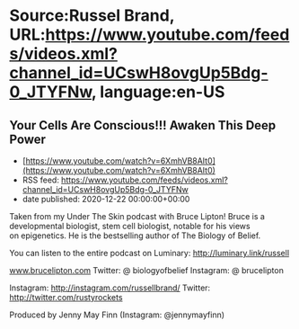 # Source:Russel Brand, URL:https://www.youtube.com/feeds/videos.xml?channel_id=UCswH8ovgUp5Bdg-0_JTYFNw, language:en-US

## Your Cells Are Conscious!!! Awaken This Deep Power
 - [https://www.youtube.com/watch?v=6XmhVB8AIt0](https://www.youtube.com/watch?v=6XmhVB8AIt0)
 - RSS feed: https://www.youtube.com/feeds/videos.xml?channel_id=UCswH8ovgUp5Bdg-0_JTYFNw
 - date published: 2020-12-22 00:00:00+00:00

Taken from my Under The Skin podcast with Bruce Lipton! Bruce is a developmental biologist, stem cell biologist, notable for his views on epigenetics. He is the bestselling author of The Biology of Belief.

You can listen to the entire podcast on Luminary: http://luminary.link/russell

www.brucelipton.com
Twitter: @ biologyofbelief
Instagram: @ brucelipton

Instagram: http://instagram.com/russellbrand/
Twitter: http://twitter.com/rustyrockets

Produced by Jenny May Finn (Instagram: @jennymayfinn)

